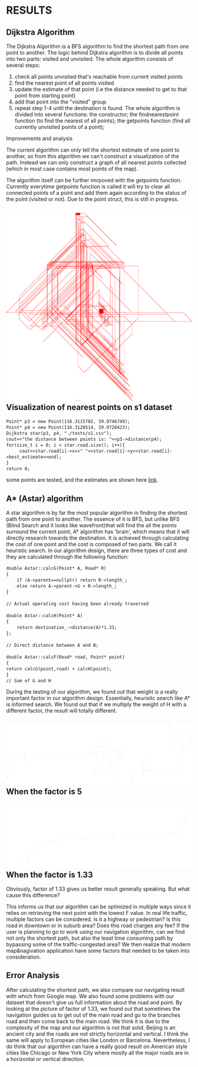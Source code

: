 # RESULTS

## Dijkstra Algorithm

The Dijkstra Algorithm is a BFS algorithm to find the shortest path from one point to another. The logic behind Dijkstra algorithm is to divide all points into two parts: visited and unvisited. The whole algorithm consists of several steps:
1. check all points unvisited that's reachable from current visited points
2. find the nearest point of all points visited
3. update the estimate of that point (i.e the distance needed to get to that point from starting point)
4. add that point into the "visited" group
5. repeat step 1-4 until the destination is found.
The whole algorithm is divided into several functions: 
the constructor; the findnearestpoint function (to find the nearest of all points); the getpoints function (find all currently unvisited points of a point);

Improvements and analysis

The current algorithm can only tell the shortest estimate of one point to another, so from this algorithm we can't construct a visualization of the path. Instead we can only construct a graph of all nearest points collected (which in most case contains most points of the map). 

The algorithm itself can be further imrpoved with the getpoints function. Currently everytime getpoints function is called it will try to clear all connected points of a point and add them again according to the status of the point (visited or not). Due to the point struct, this is still in progress.

![image](dddd.png)
Visualization of nearest points on s1 dataset
--------------------------------------------

    Point* p3 = new Point(116.3115702, 39.9746749);
    Point* p4 = new Point(116.3128514, 39.9720423);
    Dijkstra star(p3, p4, "./tests/s1.csv");
    cout<<"the distance between points is: "<<p3->distance(p4);
    for(size_t i = 0; i < star.road.size(); i++){
         cout<<star.road[i]->x<<" "<<star.road[i]->y<<star.road[i]->best_estimate<<endl;
    }
    return 0;
some points are tested, and the estimates are shown here [link](https://github-dev.cs.illinois.edu/cs225-sp21/mqiu3-daweix3-hanbog2-lurenw2/blob/master/tests.txt).

## A* (Astar) algorithm

A star algorithm is by far the most popular algorithm in finding the shortest path from one point to another. The essence of it is BFS, but unlike BFS (Blind Search and it looks like wavefront)that will find the all the points surround the current point, A* algorithm has 'brain', which means that it will directly research towards the destination. It is achieved through calculating the cost of one point and the cost is composed of two parts. We call it heuristic search. In our algorithm design, there are three types of cost and they are calculated through the following function:



    double Astar::calcG(Point* A, Road* R) 
    {
    	if (A->parent==nullptr) return R->length_;
    	else return A->parent->G + R->length_;
    }
    
    // Actual operating cost having been already traversed
    
    double Astar::calcH(Point* A) 
    {
    	return destination_->distance(A)*1.33;
    };
    
    // Direct distance between A and B;

    double Astar::calcF(Road* road, Point* point) 
    {
    return calcG(point,road) + calcH(point);
    }
    // Sum of G and H
 
During the testing of our algorithm, we found out that weight is a really important factor in our algorithm design. Essentially, heurisitc search like A* is informed search. We found out that if we multiply the weight of H with a different factor, the result will totally different.

![image](factor5.png)
When the factor is 5
--------------------------------------------
![image](factor1.33.png)
When the factor is 1.33
--------------------------------------------
Obviously, factor of 1.33 gives us better result generally speaking. But what cause this difference?



This informs us that our algorithm can be optimized in multiple ways since it relies on retrieving the next point with the lowest F value. In real life traffic, multiple factors can be considered. Is it a highway or pedestrian? Is this road in downtown or in suburb area? Does this road charges any fee? If the user is planning to go to work using our navigation algorithm, can we find not only the shortest path, but also the least time consuming path by bypassing some of the traffic-congested area? We then realize that modern map&nagivation application have some factors that needed to be taken into consideration. 

## Error Analysis
After calculating the shortest path, we also compare our navigating result with which from Google map. We also found some problems with our dataset that doesn't give us full information about the road and point. By looking at the picture of factor of 1.33, we found out that sometimes the navigation guides us to get out of the main road and go to the branches road and then come back to the main road. We think it is due to the complexity of the map and our algorithm is not that solid. Beijing is an ancient city and the roads are not strictly horizontal and vertical. I think the same will apply to European cities like London or Barcelona. Nevertheless, I do think that our algorithm can have a really good result on American style cities like Chicago or New York City where mostly all the major roads are in a horizontal or vertical direction. 
